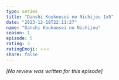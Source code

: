 ```yaml
---
type: series
title: "Danshi Koukousei no Nichijou 1x5"
date: "2023-12-18T22:11:27"
name: "Danshi Koukousei no Nichijou"
season: 1
episode: 5
rating: 3
ratingEmoji: ⭐️⭐️⭐️
share: false
---
```


*[No review was written for this episode]*
